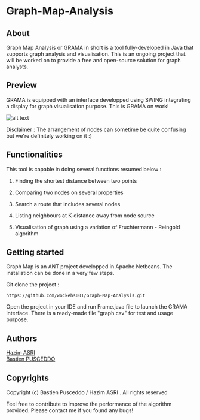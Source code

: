 # Graph-Map-Analysis

## About

Graph Map Analysis or GRAMA in short is a tool fully-developed in Java that supports graph analysis and visualisation. This is an ongoing project that will be worked on to provide a
free and open-source solution for graph analysts. 

## Preview 

GRAMA is equipped with an interface developped using SWING integrating a display for graph visualisation purpose. This is GRAMA on work!

![alt text](https://github.com/wockehs001/Graph-Map-Analysis/blob/main/images/Preview.png)

Disclaimer : The arrangement of nodes can sometime be quite confusing but we're definitely working on it :)

## Functionalities

This tool is capable in doing several functions resumed below :

1. Finding the shortest distance between two points

2. Comparing two nodes on several properties

3. Search a route that includes several nodes 

4. Listing neighbours at K-distance away from node source

5. Visualisation of graph using a variation of Fruchtermann - Reingold algorithm

## Getting started

Graph Map is an ANT project developped in Apache Netbeans. The installation can be done in a very few steps.

Git clone the project :  
```
https://github.com/wockehs001/Graph-Map-Analysis.git
````
Open the project in your IDE and run Frame.java file to launch the GRAMA interface. There is a ready-made file "graph.csv" for test and usage 
purpose.


## Authors
[Hazim ASRI](https://github.com/wockehs001)    
[Bastien PUSCEDDO](https://github.com/BastienPusceddo)

## Copyrights

Copyright (c) Bastien Pusceddo / Hazim ASRI . All rights reserved

Feel free to contribute to improve the performance of the algorithm provided. Please contact me if you found any bugs!

